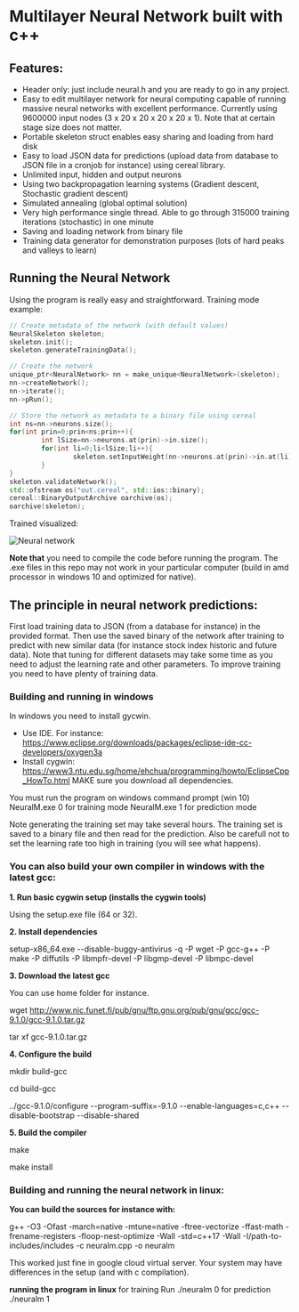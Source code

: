 # Multilayer Neural Network built with c++

## Features:
- Header only: just include neural.h and you are ready to go in any project. 
- Easy to edit multilayer network for neural computing capable of running massive neural networks with excellent performance. Currently using 9600000 input nodes   (3 x 20 x 20 x 20 x 20 x 1). Note that at certain stage size does not matter. 
- Portable skeleton struct enables easy sharing and loading from hard disk
- Easy to load JSON data for predictions (upload data from database to JSON file in a cronjob for instance) using cereal library.  
- Unlimited input, hidden and output neurons
- Using two backpropagation learning systems (Gradient descent, Stochastic gradient descent)
- Simulated annealing (global optimal solution)
- Very high performance single thread. Able to go through 315000 training iterations (stochastic) in one minute
- Saving and loading network from binary file
- Training data generator for demonstration purposes (lots of hard peaks and valleys to learn)

## Running the Neural Network
Using the program is really easy and straightforward. Training mode example:  

```c++
// Create metadata of the network (with default values)
NeuralSkeleton skeleton;
skeleton.init();
skeleton.generateTrainingData();

// Create the network
unique_ptr<NeuralNetwork> nn = make_unique<NeuralNetwork>(skeleton);
nn->createNetwork();
nn->iterate();
nn->pRun();

// Store the network as metadata to a binary file using cereal
int ns=nn->neurons.size();
for(int prin=0;prin<ns;prin++){
		int lSize=nn->neurons.at(prin)->in.size();
		for(int li=0;li<lSize;li++){
				skeleton.setInputWeight(nn->neurons.at(prin)->in.at(li)->weight);
		}
}
skeleton.validateNetwork();
std::ofstream os("out.cereal", std::ios::binary);
cereal::BinaryOutputArchive oarchive(os);
oarchive(skeleton);

```

Trained visualized:

![Neural network](https://www.ttaito.fi/images/trainedabit.png)

**Note that** you need to compile the code before running the program. The .exe files in this repo may not work in your particular computer (build in amd processor in windows 10 and optimized for native). 

## The principle in neural network predictions: 
First load training data to JSON (from a database for instance) in the provided format. Then use the saved binary of the network after training to predict with new similar data (for instance stock index historic and future data). 
Note that tuning for different datasets may take some time as you need to adjust the learning rate and other parameters. To improve training you need to have plenty of training data. 

### Building and running in windows
In windows you need to install gycwin. 
- Use IDE. For instance: https://www.eclipse.org/downloads/packages/eclipse-ide-cc-developers/oxygen3a
- Install cygwin: https://www3.ntu.edu.sg/home/ehchua/programming/howto/EclipseCpp_HowTo.html
  MAKE sure you download all dependencies.
  
You must run the program on windows command prompt (win 10)
NeuralM.exe 0 for training mode
NeuralM.exe 1 for prediction mode

Note generating the training set may take several hours. The training set is saved to a binary file and then read for the prediction. Also be carefull not to set the learning rate too high in training (you will see what happens). 
  
### You can also build your own compiler in windows with the latest gcc:
**1. Run basic cygwin setup (installs the cygwin tools)**

Using the setup.exe file (64 or 32). 

**2. Install dependencies**

setup-x86_64.exe --disable-buggy-antivirus -q -P wget -P gcc-g++ -P make -P diffutils -P libmpfr-devel -P libgmp-devel -P libmpc-devel

**3. Download the latest gcc**

You can use home folder for instance.

wget http://www.nic.funet.fi/pub/gnu/ftp.gnu.org/pub/gnu/gcc/gcc-9.1.0/gcc-9.1.0.tar.gz 

tar xf gcc-9.1.0.tar.gz

**4. Configure the build**

mkdir build-gcc

cd build-gcc

../gcc-9.1.0/configure --program-suffix=-9.1.0 --enable-languages=c,c++ --disable-bootstrap --disable-shared

**5. Build the compiler**

make

make install

### Building and running the neural network in linux:
**You can build the sources for instance with:**

g++ -O3 -Ofast -march=native -mtune=native -ftree-vectorize -ffast-math -frename-registers -floop-nest-optimize -Wall -std=c++17 -Wall -I/path-to-includes/includes -c neuralm.cpp -o neuralm

This worked just fine in google cloud virtual server. Your system may have differences in the setup (and with c compilation).  

**running the program in linux**
for training
Run ./neuralm 0 
for prediction
./neuralm 1 


